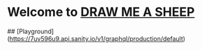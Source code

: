 # Welcome to [DRAW ME A SHEEP](https://drawme-astro.vercel.app/)

## [Playground] (https://7uv596u9.api.sanity.io/v1/graphql/production/default)
